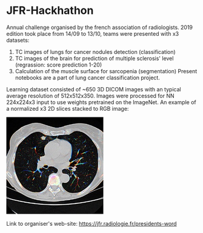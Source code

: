 # JFR-Hackhathon
Annual challenge organised by the french association of radiologists. 2019 edition took place from 14/09 to 13/10, teams were presented with x3 datasets:
1. TC images of lungs for cancer nodules detection (classification)
2. TC images of the brain for prediction of multiple sclerosis' level (regrassion: score prediction 1-20)
3. Calculation of the muscle surface for sarcopenia (segmentation)
Present notebooks are a part of lung cancer classification project.

Learning dataset consisted of ~650 3D DICOM images with an typical average resolution of 512x512x350.
Images were processed for NN 224x224x3 input to use weights pretrained on the ImageNet. 
An example of a normalized x3 2D slices stacked to RGB image:

![alt text](https://github.com/IgorVG/jfr-challenge/blob/master/2D-slice-sample.jpg)

Link to organiser's web-site:
https://jfr.radiologie.fr/presidents-word
